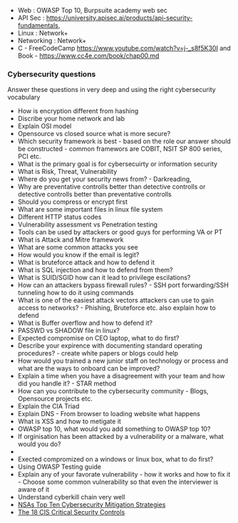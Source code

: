 - Web : OWASP Top 10, Burpsuite academy web sec
- API Sec : https://university.apisec.ai/products/api-security-fundamentals, 
- Linux : Network+
- Networking : Network+
- C - FreeCodeCamp https://www.youtube.com/watch?v=j-_s8f5K30I and Book - https://www.cc4e.com/book/chap00.md

### Cybersecurity questions
Answer these questions in very deep and using the right cybersecurity vocabulary
- How is encryption different from hashing
- Discribe your home network and lab
- Explain OSI model
- Opensource vs closed source what is more secure?
- Which security framework is best - based on the role our answer should be constructed - common framewors are COBIT, NSIT SP 800 series, PCI etc.
- What is the primary goal is for cybersecuirty or information security
- What is Risk, Threat, Vulnerability
- Where do you get your security news from? - Darkreading, 
- Why are preventative controlls better than detective controlls or detective controlls better than preventative controlls
- Should you compress or encrypt first
- What are some important files in linux file system
- Different HTTP status codes
- Vulnerability assessment vs Penetration testing
- Tools can be used by attackers or good guys for performing VA or PT
- What is Attack and Mitre framework
- What are some common attacks you see
- How would you know if the email is legit?
- What is bruteforce attack and how to defend it
- What is SQL injection and how to defend from them?
- What is SUID/SGID how can it lead to privilege escilations?
- How can an attackers bypass firewall rules? - SSH port forwarding/SSH tunneling how to do it using commands
- What is one of the easiest attack vectors attackers can use to gain access to networks? - Phishing, Bruteforce etc. also explain how to defend
- What is Buffer overflow and how to defend it?
- PASSWD vs SHADOW file in linux?
- Expected compromise on CEO laptop, what to do first?
- Describe your expirence with documenting standard operating procedures? - create white papers or blogs could help
- How would you trained a new junior staff on technology or process and what are the ways to onboard can be improved?
- Explain a time when you have a disagreement with your team and how did you handle it? - STAR method
- How can you contribute to the cybersecurity community - Blogs, Opensource projects etc.
- Explain the CIA Triad
- Explain DNS - From browser to loading website what happens
- What is XSS and how to metigate it
- OWASP top 10, what would you add something to OWASP top 10?
- If orginisation has been attacked by a vulnerability or a malware, what would you do?
- 
- Exected compromized on a windows or linux box, what to do first?
- Using OWASP Testing guide
- Explain any of your favorate vulnerability - how it works and how to fix it - Choose some common vulnerability so that even the interviewer is aware of it
- Understand cyberkill chain very well
- [NSAs Top Ten Cybersecurity Mitigation Strategies](https://media.defense.gov/2019/Jul/16/2002158046/-1/-1/0/CSI-NSAS-TOP10-CYBERSECURITY-MITIGATION-STRATEGIES.PDF)
- [The 18 CIS Critical Security Controls](https://www.cisecurity.org/controls/cis-controls-list)
